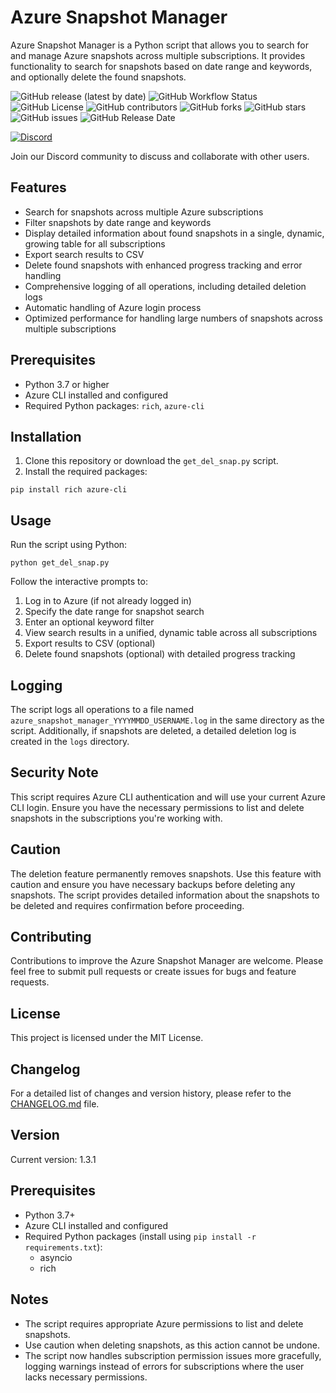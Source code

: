 # Azure Snapshot Manager

Azure Snapshot Manager is a Python script that allows you to search for and manage Azure snapshots across multiple subscriptions. It provides functionality to search for snapshots based on date range and keywords, and optionally delete the found snapshots.

![GitHub release (latest by date)](https://img.shields.io/github/v/release/dagz55/azure-snapshot-finder)
![GitHub Workflow Status](https://img.shields.io/github/actions/workflow/status/dagz55/azure-snapshot-finder/ci.yml)
![GitHub License](https://img.shields.io/github/license/dagz55/azure-snapshot-finder)
![GitHub contributors](https://img.shields.io/github/contributors/dagz55/azure-snapshot-finder)
![GitHub forks](https://img.shields.io/github/forks/dagz55/azure-snapshot-finder?style=social)
![GitHub stars](https://img.shields.io/github/stars/dagz55/azure-snapshot-finder?style=social)
![GitHub issues](https://img.shields.io/github/issues/dagz55/azure-snapshot-finder)
![GitHub Release Date](https://img.shields.io/github/release-date/dagz55/azure-snapshot-finder)

[![Discord](https://img.shields.io/discord/1283470437761810535?label=Discord&logo=discord)](https://discord.gg/9vDsFXbp)

Join our Discord community to discuss and collaborate with other users.

## Features

- Search for snapshots across multiple Azure subscriptions
- Filter snapshots by date range and keywords
- Display detailed information about found snapshots in a single, dynamic, growing table for all subscriptions
- Export search results to CSV
- Delete found snapshots with enhanced progress tracking and error handling
- Comprehensive logging of all operations, including detailed deletion logs
- Automatic handling of Azure login process
- Optimized performance for handling large numbers of snapshots across multiple subscriptions

## Prerequisites

- Python 3.7 or higher
- Azure CLI installed and configured
- Required Python packages: `rich`, `azure-cli`

## Installation

1. Clone this repository or download the `get_del_snap.py` script.
2. Install the required packages:

```
pip install rich azure-cli
```

## Usage

Run the script using Python:

```
python get_del_snap.py
```

Follow the interactive prompts to:

1. Log in to Azure (if not already logged in)
2. Specify the date range for snapshot search
3. Enter an optional keyword filter
4. View search results in a unified, dynamic table across all subscriptions
5. Export results to CSV (optional)
6. Delete found snapshots (optional) with detailed progress tracking

## Logging

The script logs all operations to a file named `azure_snapshot_manager_YYYYMMDD_USERNAME.log` in the same directory as the script. Additionally, if snapshots are deleted, a detailed deletion log is created in the `logs` directory.

## Security Note

This script requires Azure CLI authentication and will use your current Azure CLI login. Ensure you have the necessary permissions to list and delete snapshots in the subscriptions you're working with.

## Caution

The deletion feature permanently removes snapshots. Use this feature with caution and ensure you have necessary backups before deleting any snapshots. The script provides detailed information about the snapshots to be deleted and requires confirmation before proceeding.

## Contributing

Contributions to improve the Azure Snapshot Manager are welcome. Please feel free to submit pull requests or create issues for bugs and feature requests.

## License

This project is licensed under the MIT License.

## Changelog

For a detailed list of changes and version history, please refer to the [CHANGELOG.md](CHANGELOG.md) file.

## Version

Current version: 1.3.1

## Prerequisites

- Python 3.7+
- Azure CLI installed and configured
- Required Python packages (install using `pip install -r requirements.txt`):
  - asyncio
  - rich

## Notes

- The script requires appropriate Azure permissions to list and delete snapshots.
- Use caution when deleting snapshots, as this action cannot be undone.
- The script now handles subscription permission issues more gracefully, logging warnings instead of errors for subscriptions where the user lacks necessary permissions.